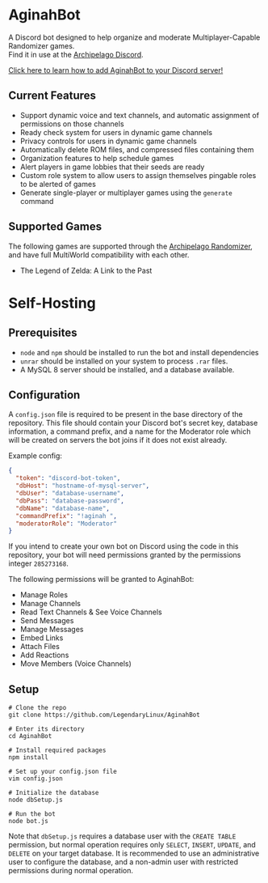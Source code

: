 # AginahBot
A Discord bot designed to help organize and moderate Multiplayer-Capable Randomizer games.  
Find it in use at the [Archipelago Discord](https://discord.gg/B5pjMYy).

[Click here to learn how to add AginahBot to your Discord server!](https://github.com/LegendaryLinux/AginahBot/wiki/Using-AginahBot-on-Your-Discord-Server)

## Current Features
- Support dynamic voice and text channels, and automatic assignment of permissions on those channels
- Ready check system for users in dynamic game channels
- Privacy controls for users in dynamic game channels
- Automatically delete ROM files, and compressed files containing them
- Organization features to help schedule games
- Alert players in game lobbies that their seeds are ready
- Custom role system to allow users to assign themselves pingable roles to be alerted of games
- Generate single-player or multiplayer games using the `generate` command

## Supported Games
The following games are supported through the
[Archipelago Randomizer](https://github.com/Berserker66/MultiWorld-Utilities),
and have full MultiWorld compatibility with each other.
- The Legend of Zelda: A Link to the Past

# Self-Hosting

## Prerequisites
- `node` and `npm` should be installed to run the bot and install dependencies
- `unrar` should be installed on your system to process `.rar` files.
- A MySQL 8 server should be installed, and a database available.

## Configuration
A `config.json` file is required to be present in the base directory of the repository. This file should contain
your Discord bot's secret key, database information, a command prefix, and a name for the Moderator role which
will be created on servers the bot joins if it does not exist already. 

Example config:
```json
{
  "token": "discord-bot-token",
  "dbHost": "hostname-of-mysql-server",
  "dbUser": "database-username",
  "dbPass": "database-password",
  "dbName": "database-name",
  "commandPrefix": "!aginah ",
  "moderatorRole": "Moderator"
}
```

If you intend to create your own bot on Discord using the code in this repository, your bot will need
permissions granted by the permissions integer `285273168`.

The following permissions will be granted
to AginahBot:
- Manage Roles
- Manage Channels
- Read Text Channels & See Voice Channels
- Send Messages
- Manage Messages
- Embed Links
- Attach Files
- Add Reactions
- Move Members (Voice Channels)

## Setup
```shell script
# Clone the repo
git clone https://github.com/LegendaryLinux/AginahBot

# Enter its directory
cd AginahBot

# Install required packages
npm install

# Set up your config.json file
vim config.json

# Initialize the database
node dbSetup.js

# Run the bot
node bot.js
```

Note that `dbSetup.js` requires a database user with the `CREATE TABLE` permission, but normal operation requires
only `SELECT`, `INSERT`, `UPDATE`, and `DELETE` on your target database. It is recommended to use an administrative
user to configure the database, and a non-admin user with restricted permissions during normal operation.
